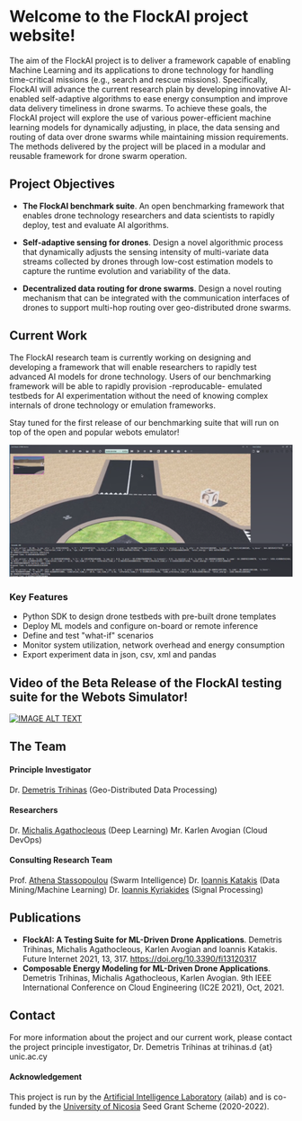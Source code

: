 # Welcome to the FlockAI project website!

The aim of the FlockAI project is to deliver a framework capable of enabling Machine Learning and its applications to drone technology for handling time-critical missions (e.g., search and rescue missions). Specifically, FlockAI will advance the current research plain by developing innovative AI-enabled self-adaptive algorithms to ease energy consumption and improve data delivery timeliness in drone swarms. To achieve these goals, the FlockAI project will explore the use of various power-efficient machine learning models for dynamically adjusting, in place, the data sensing and routing of data over drone swarms while maintaining mission requirements. The methods delivered by the project will be placed in a modular and reusable framework for drone swarm operation.

## Project Objectives

- **The FlockAI benchmark suite**. An open benchmarking framework that enables drone technology researchers and data scientists to rapidly deploy, test and evaluate AI algorithms.

- **Self-adaptive sensing for drones**. Design a novel algorithmic process that dynamically adjusts the sensing intensity of multi-variate data streams collected by drones through low-cost estimation models to capture the runtime evolution and variability of the data.

- **Decentralized data routing for drone swarms**. Design a novel routing mechanism that can be integrated with the communication interfaces of drones to support multi-hop routing over geo-distributed drone swarms.

## Current Work
The FlockAI research team is currently working on designing and developing a framework that will enable researchers to rapidly test advanced AI models for drone technology. Users of our benchmarking framework will be able to rapidly provision -reproducable- emulated testbeds for AI experimentation without the need of knowing complex internals of drone technology or emulation frameworks. 

Stay tuned for the first release of our benchmarking suite that will run on top of the open and popular webots emulator!

![flockai-webots-teaser](https://github.com/unic-ailab/flockai/raw/gh-pages/images/flockai-teaser.png)

### Key Features
- Python SDK to design drone testbeds with pre-built drone templates
- Deploy ML models and configure on-board or remote inference
- Define and test "what-if" scenarios
- Monitor system utilization, network overhead and energy consumption
- Export experiment data in json, csv, xml and pandas


## Video of the Beta Release of the FlockAI testing suite for the Webots Simulator!
[![IMAGE ALT TEXT](http://img.youtube.com/vi/13CFfKJuKdI/0.jpg)](https://www.youtube.com/watch?v=13CFfKJuKdI "FlockAI: A Testing Suite for ML-Driven Drone Applications")


## The Team

#### Principle Investigator
Dr. [Demetris Trihinas](https://dtrihinas.info/) (Geo-Distributed Data Processing)

#### Researchers
Dr. [Michalis Agathocleous](https://www.linkedin.com/in/michalis-agathocleous-phd-779aa759) (Deep Learning)
Mr. Karlen Avogian (Cloud DevOps)

#### Consulting Research Team
Prof. [Athena Stassopoulou](https://www.unic.ac.cy/stassopoulou-athena/) (Swarm Intelligence)
Dr. [Ioannis Katakis](http://www.katakis.eu/) (Data Mining/Machine Learning)
Dr. [Ioannis Kyriakides](https://sites.google.com/view/ikyriakides/home) (Signal Processing)

## Publications
- **FlockAI: A Testing Suite for ML-Driven Drone Applications**. Demetris Trihinas, Michalis Agathocleous, Karlen Avogian and Ioannis Katakis. Future Internet 2021, 13, 317. https://doi.org/10.3390/fi13120317
- **Composable Energy Modeling for ML-Driven Drone Applications**. Demetris Trihinas, Michalis Agathocleous, Karlen Avogian. 9th IEEE International Conference on
Cloud Engineering (IC2E 2021), Oct, 2021.

## Contact
For more information about the project and our current work, please contact the project principle investigator, Dr. Demetris Trihinas at trihinas.d {at} unic.ac.cy

#### Acknowledgement
This project is run by the [Artificial Intelligence Laboratory](https://ailab.unic.ac.cy/) (ailab) and is co-funded by the [University of Nicosia](https://www.unic.ac.cy/) Seed Grant Scheme (2020-2022).
